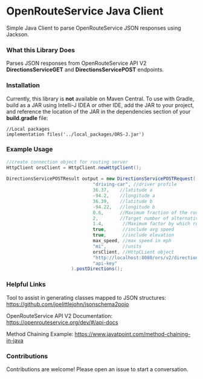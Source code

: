 # OpenRouteService Java Client

Simple Java Client to parse OpenRouteService JSON responses using Jackson.

### What this Library Does

Parses JSON responses from OpenRouteService API V2 **DirectionsServiceGET** and **DirectionsServicePOST** endpoints. 

### Installation

Currently, this library is **not** available on Maven Central. To use with Gradle, build as a JAR using Intelli-J IDEA or other IDE, add the JAR to your project, and reference the location of the JAR in the dependencies section of your **build.gradle** file:

```
//Local packages
implementation files('../local_packages/ORS-J.jar')
```

### Example Usage

```java
//create connection object for routing server
HttpClient orsClient = HttpClient.newHttpClient();
        
DirectionsServicePOSTResult output = new DirectionsServicePOSTRequest(
                                "driving-car", //driver profile
                                36.37,    //latitude a
                                -94.2,    //longitude a
                                36.39,    //latitude b
                                -94.22,   //longitude b
                                0.6,      //Maximum fraction of the route that alternatives may share with the optimal route.
                                2,        //Target number of alternative routes to compute. 
                                1.4,       //Maximum factor by which route weight may diverge from the optimal route.
                                true,      //include avg speed
                                true,      //include elevation
                                max_speed, //max speed in mph
                                "mi",      //units
                                orsClient, //HttpCLient object
                                "http://localhost:8080/ors/v2/directions/", //server endpoint address
                                "api-key"
                        ).postDirections();
```


### Helpful Links

Tool to assist in generating classes mapped to JSON structures: https://github.com/joelittlejohn/jsonschema2pojo

OpenRouteService API V2 Documentation: https://openrouteservice.org/dev/#/api-docs

Method Chaining Example: https://www.javatpoint.com/method-chaining-in-java

### Contributions

Contributions are welcome! Please open an issue to start a conversation. 
